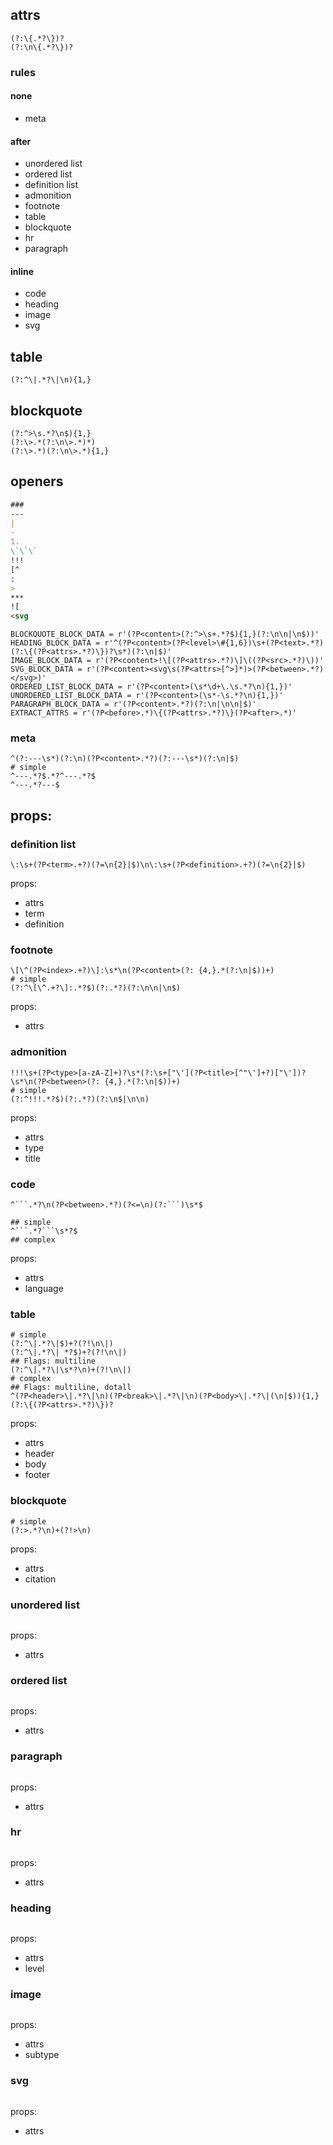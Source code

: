 ## attrs
```re
(?:\{.*?\})?
(?:\n\{.*?\})?
```

### rules

#### none
- meta
#### after
- unordered list
- ordered list
- definition list
- admonition
- footnote
- table
- blockquote
- hr
- paragraph

#### inline
- code
- heading
- image
- svg

## table
```re
(?:^\|.*?\|\n){1,}
```


## blockquote
```re
(?:^>\s.*?\n$){1,}
(?:\>.*(?:\n\>.*)*)
(?:\>.*)(?:\n\>.*){1,}
```

## openers

```md
###
--- 
| 
- 
1. 
\`\`\`
!!!
[^
: 
> 
***
![
<svg

```



```re
BLOCKQUOTE_BLOCK_DATA = r'(?P<content>(?:^>\s+.*?$){1,}(?:\n\n|\n$))'
HEADING_BLOCK_DATA = r'^(?P<content>(?P<level>\#{1,6})\s+(?P<text>.*?)(?:\{(?P<attrs>.*?)\})?\s*)(?:\n|$)'
IMAGE_BLOCK_DATA = r'(?P<content>!\[(?P<attrs>.*?)\]\((?P<src>.*?)\))'
SVG_BLOCK_DATA = r'(?P<content><svg\s(?P<attrs>[^>]*)>(?P<between>.*?)</svg>)'
ORDERED_LIST_BLOCK_DATA = r'(?P<content>(\s*\d+\.\s.*?\n){1,})'
UNORDERED_LIST_BLOCK_DATA = r'(?P<content>(\s*-\s.*?\n){1,})'
PARAGRAPH_BLOCK_DATA = r'(?P<content>.*?)(?:\n|\n\n|$)'
EXTRACT_ATTRS = r'(?P<before>.*)\{(?P<attrs>.*?)\}(?P<after>.*)'

```


### meta
```re
^(?:---\s*)(?:\n)(?P<content>.*?)(?:---\s*)(?:\n|$)
# simple
^---.*?$.*?^---.*?$
^---.*?---$
```
props:
- 



### definition list
```re
\:\s+(?P<term>.+?)(?=\n{2}|$)\n\:\s+(?P<definition>.+?)(?=\n{2}|$)
```
props:
- attrs
- term
- definition

### footnote
```re
\[\^(?P<index>.+?)\]:\s*\n(?P<content>(?: {4,}.*(?:\n|$))+)
# simple
(?:^\[\^.+?\]:.*?$)(?:.*?)(?:\n\n|\n$)
```
props:
- attrs

### admonition
```re
!!!\s+(?P<type>[a-zA-Z]+)?\s*(?:\s+["\'](?P<title>[^"\']+?)["\'])?\s*\n(?P<between>(?: {4,}.*(?:\n|$))+)
# simple
(?:^!!!.*?$)(?:.*?)(?:\n$|\n\n)
```
props:
- attrs
- type
- title

### code
```re
^```.*?\n(?P<between>.*?)(?<=\n)(?:```)\s*$

## simple
^```.*?```\s*?$
## complex
```
props:
- attrs
- language


### table
```re
# simple
(?:^\|.*?\|$)+?(?!\n\|)
(?:^\|.*?\| *?$)+?(?!\n\|)
## Flags: multiline
(?:^\|.*?\|\s*?\n)+(?!\n\|) 
# complex 
## Flags: multiline, dotall
^(?P<header>\|.*?\|\n)(?P<break>\|.*?\|\n)(?P<body>\|.*?\|(\n|$)){1,}(?:\{(?P<attrs>.*?)\})? 
```
props:
- attrs
- header
- body
- footer

### blockquote
```re
# simple
(?:>.*?\n)+(?!>\n)
```
props:
- attrs
- citation


### unordered list
```re
```
props:
- attrs

### ordered list
```re
```
props:
- attrs

### paragraph
```re
```
props:
- attrs

### hr
```re
```
props:
- attrs


### heading
```re
```
props:
- attrs
- level


### image
```re
```
props:
- attrs
- subtype

### svg
```re
```
props:
- attrs


